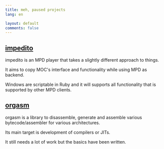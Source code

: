 ```yaml
---
title: meh, paused projects
lang: en

layout: default
comments: false
---
```


[impedito](https://github.com/meh/impedito)
-------------------------------------------
impedito is an MPD player that takes a slightly different approach to things.

It aims to copy MOC's interface and functionality while using MPD as backend.

Windows are scriptable in Ruby and it will supports all functionality that is supported
by other MPD clients.

[orgasm](https://github.com/meh/orgasm)
---------------------------------------
orgasm is a library to disassemble, generate and assemble various bytecode/assembler for
various architectures.

Its main target is development of compilers or JITs.

It still needs a lot of work but the basics have been written.
